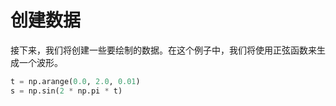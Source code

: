 # 创建数据

接下来，我们将创建一些要绘制的数据。在这个例子中，我们将使用正弦函数来生成一个波形。

```python
t = np.arange(0.0, 2.0, 0.01)
s = np.sin(2 * np.pi * t)
```
